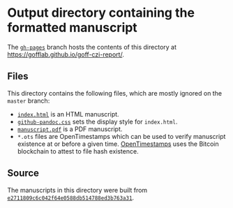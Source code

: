 # Output directory containing the formatted manuscript

The [`gh-pages`](https://github.com/gofflab/goff-czi-report/tree/gh-pages) branch hosts the contents of this directory at https://gofflab.github.io/goff-czi-report/.

## Files

This directory contains the following files, which are mostly ignored on the `master` branch:

+ [`index.html`](index.html) is an HTML manuscript.
+ [`github-pandoc.css`](github-pandoc.css) sets the display style for `index.html`.
+ [`manuscript.pdf`](manuscript.pdf) is a PDF manuscript.
+ `*.ots` files are OpenTimestamps which can be used to verify manuscript existence at or before a given time.
  [OpenTimestamps](opentimestamps.org) uses the Bitcoin blockchain to attest to file hash existence.

## Source

The manuscripts in this directory were built from
[`e2711809c6c042f64e0588db514788ed3b763a31`](https://github.com/gofflab/goff-czi-report/commit/e2711809c6c042f64e0588db514788ed3b763a31).
